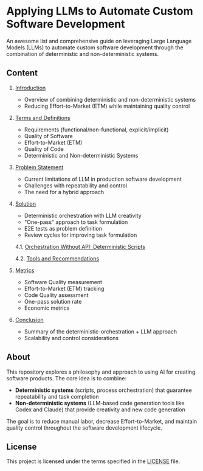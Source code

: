# Applying LLMs to Automate Custom Software Development

An awesome list and comprehensive guide on leveraging Large Language Models (LLMs) to automate custom software development through the combination of deterministic and non-deterministic systems.

## Content

1. [Introduction](01-introduction.md)
   - Overview of combining deterministic and non-deterministic systems
   - Reducing Effort-to-Market (ETM) while maintaining quality control

2. [Terms and Definitions](02-terms.md)
   - Requirements (functional/non-functional, explicit/implicit)
   - Quality of Software
   - Effort-to-Market (ETM)
   - Quality of Code
   - Deterministic and Non-deterministic Systems

3. [Problem Statement](03-problem-statement.md)
   - Current limitations of LLM in production software development
   - Challenges with repeatability and control
   - The need for a hybrid approach

4. [Solution](04-solution.md)
   - Deterministic orchestration with LLM creativity
   - "One-pass" approach to task formulation
   - E2E tests as problem definition
   - Review cycles for improving task formulation

   4.1. [Orchestration Without API: Deterministic Scripts](04-1-orchestration.md)
   
   4.2. [Tools and Recommendations](04-2-tools.md)

5. [Metrics](05-metrics.md)
   - Software Quality measurement
   - Effort-to-Market (ETM) tracking
   - Code Quality assessment
   - One-pass solution rate
   - Economic metrics

6. [Conclusion](06-conclusion.md)
   - Summary of the deterministic-orchestration + LLM approach
   - Scalability and control considerations

## About

This repository explores a philosophy and approach to using AI for creating software products. The core idea is to combine:

- **Deterministic systems** (scripts, process orchestration) that guarantee repeatability and task completion
- **Non-deterministic systems** (LLM-based code generation tools like Codex and Claude) that provide creativity and new code generation

The goal is to reduce manual labor, decrease Effort-to-Market, and maintain quality control throughout the software development lifecycle.

## License

This project is licensed under the terms specified in the [LICENSE](LICENSE) file.
